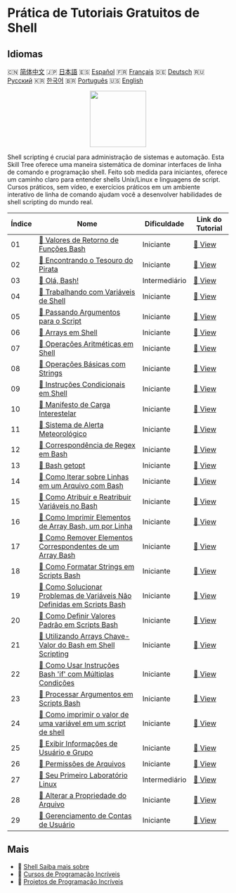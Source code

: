 # Prática de Tutoriais Gratuitos de Shell

## Idiomas

🇨🇳 [简体中文](README_zh.md) 🇯🇵 [日本語](README_ja.md) 🇪🇸 [Español](README_es.md) 🇫🇷 [Français](README_fr.md) 🇩🇪 [Deutsch](README_de.md) 🇷🇺 [Русский](README_ru.md) 🇰🇷 [한국어](README_ko.md) 🇧🇷 [Português](README_pt.md) 🇺🇸 [English](README.md) 

<div align="center">
<img width="128px" src="https://file.labex.io/path/FaVTnI4iqZP0.png">
</div>

Shell scripting é crucial para administração de sistemas e automação. Esta Skill Tree oferece uma maneira sistemática de dominar interfaces de linha de comando e programação shell. Feito sob medida para iniciantes, oferece um caminho claro para entender shells Unix/Linux e linguagens de script. Cursos práticos, sem vídeo, e exercícios práticos em um ambiente interativo de linha de comando ajudam você a desenvolver habilidades de shell scripting do mundo real.

|   Índice | Nome                                                                                                                                                                        | Dificuldade   | Link do Tutorial                                                                                             |
|----------|-----------------------------------------------------------------------------------------------------------------------------------------------------------------------------|---------------|--------------------------------------------------------------------------------------------------------------|
|       01 | [📖 Valores de Retorno de Funções Bash](https://labex.io/pt/tutorials/shell-bash-function-return-values-391153)                                                             | Iniciante     | [🔗 View](https://labex.io/pt/tutorials/shell-bash-function-return-values-391153)                            |
|       02 | [📖 Encontrando o Tesouro do Pirata](https://labex.io/pt/tutorials/shell-finding-the-pirate-s-treasure-388807)                                                              | Iniciante     | [🔗 View](https://labex.io/pt/tutorials/shell-finding-the-pirate-s-treasure-388807)                          |
|       03 | [📖 Olá, Bash!](https://labex.io/pt/tutorials/linux-hello-bash-388809)                                                                                                      | Intermediário | [🔗 View](https://labex.io/pt/tutorials/linux-hello-bash-388809)                                             |
|       04 | [📖 Trabalhando com Variáveis de Shell](https://labex.io/pt/tutorials/shell-working-with-shell-variables-388810)                                                            | Iniciante     | [🔗 View](https://labex.io/pt/tutorials/shell-working-with-shell-variables-388810)                           |
|       05 | [📖 Passando Argumentos para o Script](https://labex.io/pt/tutorials/shell-passing-arguments-to-the-script-388811)                                                          | Iniciante     | [🔗 View](https://labex.io/pt/tutorials/shell-passing-arguments-to-the-script-388811)                        |
|       06 | [📖 Arrays em Shell](https://labex.io/pt/tutorials/shell-shell-arrays-388812)                                                                                               | Iniciante     | [🔗 View](https://labex.io/pt/tutorials/shell-shell-arrays-388812)                                           |
|       07 | [📖 Operações Aritméticas em Shell](https://labex.io/pt/tutorials/shell-arithmetic-operations-in-shell-388813)                                                              | Iniciante     | [🔗 View](https://labex.io/pt/tutorials/shell-arithmetic-operations-in-shell-388813)                         |
|       08 | [📖 Operações Básicas com Strings](https://labex.io/pt/tutorials/shell-basic-string-operations-388814)                                                                      | Iniciante     | [🔗 View](https://labex.io/pt/tutorials/shell-basic-string-operations-388814)                                |
|       09 | [📖 Instruções Condicionais em Shell](https://labex.io/pt/tutorials/linux-conditional-statements-in-shell-388815)                                                           | Iniciante     | [🔗 View](https://labex.io/pt/tutorials/linux-conditional-statements-in-shell-388815)                        |
|       10 | [📖 Manifesto de Carga Interestelar](https://labex.io/pt/tutorials/shell-interstellar-cargo-manifest-388869)                                                                | Iniciante     | [🔗 View](https://labex.io/pt/tutorials/shell-interstellar-cargo-manifest-388869)                            |
|       11 | [📖 Sistema de Alerta Meteorológico](https://labex.io/pt/tutorials/shell-weather-advisory-system-388885)                                                                    | Iniciante     | [🔗 View](https://labex.io/pt/tutorials/shell-weather-advisory-system-388885)                                |
|       12 | [📖 Correspondência de Regex em Bash](https://labex.io/pt/tutorials/shell-bash-regex-matching-391551)                                                                       | Iniciante     | [🔗 View](https://labex.io/pt/tutorials/shell-bash-regex-matching-391551)                                    |
|       13 | [📖 Bash getopt](https://labex.io/pt/tutorials/shell-bash-getopt-391993)                                                                                                    | Iniciante     | [🔗 View](https://labex.io/pt/tutorials/shell-bash-getopt-391993)                                            |
|       14 | [📖 Como Iterar sobre Linhas em um Arquivo com Bash](https://labex.io/pt/tutorials/shell-how-to-iterate-over-lines-in-a-file-with-bash-392550)                              | Iniciante     | [🔗 View](https://labex.io/pt/tutorials/shell-how-to-iterate-over-lines-in-a-file-with-bash-392550)          |
|       15 | [📖 Como Atribuir e Reatribuir Variáveis no Bash](https://labex.io/pt/tutorials/shell-how-to-assign-and-reassign-variables-in-bash-392817)                                  | Iniciante     | [🔗 View](https://labex.io/pt/tutorials/shell-how-to-assign-and-reassign-variables-in-bash-392817)           |
|       16 | [📖 Como Imprimir Elementos de Array Bash, um por Linha](https://labex.io/pt/tutorials/shell-how-to-print-bash-array-elements-one-per-line-392979)                          | Iniciante     | [🔗 View](https://labex.io/pt/tutorials/shell-how-to-print-bash-array-elements-one-per-line-392979)          |
|       17 | [📖 Como Remover Elementos Correspondentes de um Array Bash](https://labex.io/pt/tutorials/shell-how-to-remove-matching-elements-from-a-bash-array-397749)                  | Iniciante     | [🔗 View](https://labex.io/pt/tutorials/shell-how-to-remove-matching-elements-from-a-bash-array-397749)      |
|       18 | [📖 Como Formatar Strings em Scripts Bash](https://labex.io/pt/tutorials/shell-how-to-format-strings-in-bash-scripts-400162)                                                | Iniciante     | [🔗 View](https://labex.io/pt/tutorials/shell-how-to-format-strings-in-bash-scripts-400162)                  |
|       19 | [📖 Como Solucionar Problemas de Variáveis Não Definidas em Scripts Bash](https://labex.io/pt/tutorials/shell-how-to-troubleshoot-unbound-variables-in-bash-scripts-400168) | Iniciante     | [🔗 View](https://labex.io/pt/tutorials/shell-how-to-troubleshoot-unbound-variables-in-bash-scripts-400168)  |
|       20 | [📖 Como Definir Valores Padrão em Scripts Bash](https://labex.io/pt/tutorials/shell-how-to-set-default-values-in-bash-scripts-413755)                                      | Iniciante     | [🔗 View](https://labex.io/pt/tutorials/shell-how-to-set-default-values-in-bash-scripts-413755)              |
|       21 | [📖 Utilizando Arrays Chave-Valor do Bash em Shell Scripting](https://labex.io/pt/tutorials/shell-utilizing-bash-key-value-arrays-in-shell-scripting-413759)                | Iniciante     | [🔗 View](https://labex.io/pt/tutorials/shell-utilizing-bash-key-value-arrays-in-shell-scripting-413759)     |
|       22 | [📖 Como Usar Instruções Bash 'if' com Múltiplas Condições](https://labex.io/pt/tutorials/shell-how-to-use-bash-if-statements-with-multiple-conditions-413763)              | Iniciante     | [🔗 View](https://labex.io/pt/tutorials/shell-how-to-use-bash-if-statements-with-multiple-conditions-413763) |
|       23 | [📖 Processar Argumentos em Scripts Bash](https://labex.io/pt/tutorials/linux-process-arguments-in-bash-scripts-416107)                                                     | Iniciante     | [🔗 View](https://labex.io/pt/tutorials/linux-process-arguments-in-bash-scripts-416107)                      |
|       24 | [📖 Como imprimir o valor de uma variável em um script de shell](https://labex.io/pt/tutorials/shell-how-to-print-the-value-of-a-variable-in-a-shell-script-417569)         | Iniciante     | [🔗 View](https://labex.io/pt/tutorials/shell-how-to-print-the-value-of-a-variable-in-a-shell-script-417569) |
|       25 | [📖 Exibir Informações de Usuário e Grupo](https://labex.io/pt/tutorials/linux-display-user-and-group-information-8718)                                                     | Iniciante     | [🔗 View](https://labex.io/pt/tutorials/linux-display-user-and-group-information-8718)                       |
|       26 | [📖 Permissões de Arquivos](https://labex.io/pt/tutorials/linux-permissions-of-files-270252)                                                                                | Iniciante     | [🔗 View](https://labex.io/pt/tutorials/linux-permissions-of-files-270252)                                   |
|       27 | [📖 Seu Primeiro Laboratório Linux](https://labex.io/pt/tutorials/linux-your-first-linux-lab-270253)                                                                        | Intermediário | [🔗 View](https://labex.io/pt/tutorials/linux-your-first-linux-lab-270253)                                   |
|       28 | [📖 Alterar a Propriedade do Arquivo](https://labex.io/pt/tutorials/shell-change-file-ownership-270254)                                                                     | Iniciante     | [🔗 View](https://labex.io/pt/tutorials/shell-change-file-ownership-270254)                                  |
|       29 | [📖 Gerenciamento de Contas de Usuário](https://labex.io/pt/tutorials/linux-user-account-management-49)                                                                     | Iniciante     | [🔗 View](https://labex.io/pt/tutorials/linux-user-account-management-49)                                    |

## Mais

- 🔗 [Shell Saiba mais sobre](https://labex.io/pt/skilltrees/shell)
- 🔗 [Cursos de Programação Incríveis](https://github.com/labex-labs/awesome-programming-courses)
- 🔗 [Projetos de Programação Incríveis](https://github.com/labex-labs/awesome-programming-projects)


